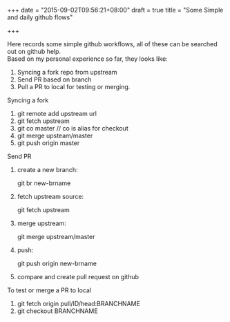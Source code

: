 +++
date = "2015-09-02T09:56:21+08:00"
draft = true
title = "Some Simple and daily github flows"

+++

Here records some simple github workflows, all of these can be searched out on github help.   
Based on my personal experience so far, they looks like:

1. Syncing a fork repo from upstream
2. Send PR based on branch
3. Pull a PR to local for testing or merging.

<!--more-->

Syncing a fork

1. git remote add upstream url
2. git fetch upstream
3. git co master  // co is alias for checkout
4. git merge upsteam/master
5. git push origin master

Send PR

1. create a new branch: 

	git br new-brname

2. fetch upstream source: 

	git fetch upstream

3. merge upstream: 

	git merge upstream/master

4. push: 

	git push origin new-brname

5. compare and create pull request on github

To test or merge a PR to local

1. git fetch origin pull/ID/head:BRANCHNAME
2. git checkout BRANCHNAME

